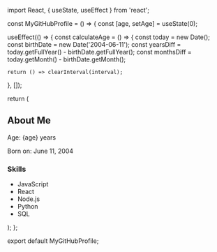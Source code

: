 import React, { useState, useEffect } from 'react';

const MyGitHubProfile = () => {
  const [age, setAge] = useState(0);

  useEffect(() => {
    const calculateAge = () => {
      const today = new Date();
      const birthDate = new Date('2004-06-11');
      const yearsDiff = today.getFullYear() - birthDate.getFullYear();
      const monthsDiff = today.getMonth() - birthDate.getMonth();

      
    return () => clearInterval(interval);
  }, []);

  return (
    <div className="p-6 bg-gray-100 rounded-lg shadow-md">
      <h2 className="text-2xl font-bold mb-4">About Me</h2>
      <p className="text-lg mb-2">Age: {age} years</p>
      <p className="text-lg mb-4">Born on: June 11, 2004</p>
      <h3 className="text-xl font-bold mb-2">Skills</h3>
      <ul className="list-disc pl-6">
        <li>JavaScript</li>
        <li>React</li>
        <li>Node.js</li>
        <li>Python</li>
        <li>SQL</li>
      </ul>
    </div>
  );
};

export default MyGitHubProfile;
